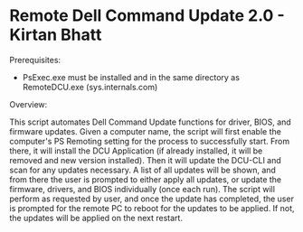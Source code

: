 # Remote Dell Command Update 2.0 - Kirtan Bhatt 

Prerequisites:

- PsExec.exe must be installed and in the same directory 
  as RemoteDCU.exe (sys.internals.com)

Overview:

This script automates Dell Command Update functions for driver, BIOS, and firmware updates.
Given a computer name, the script will first enable the computer's PS Remoting setting for 
the process to successfully start. From there, it will install the DCU Application (if already 
installed, it will be removed and new version installed). Then it will update the DCU-CLI and 
scan for any updates necessary. A list of all updates will be shown, and from there the user is 
prompted to either apply all updates, or update the firmware, drivers, and BIOS individually 
(once each run). The script will perform as requested by user, and once the update has completed, 
the user is prompted for the remote PC to reboot for the updates to be applied. If not, the updates 
will be applied on the next restart.

